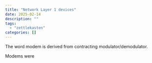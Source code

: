 ```yaml
---
title: "Network Layer 1 devices"
date: 2025-02-14
description: ""
tags: 
  - "zettlekasten"
categories: []
---
```


The word modem is derived from contracting modulator/demodulator.

Modems were
